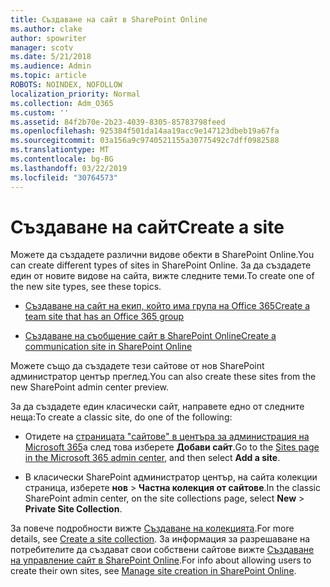 ```yaml
---
title: Създаване на сайт в SharePoint Online
ms.author: clake
author: spowriter
manager: scotv
ms.date: 5/21/2018
ms.audience: Admin
ms.topic: article
ROBOTS: NOINDEX, NOFOLLOW
localization_priority: Normal
ms.collection: Adm_O365
ms.custom: ''
ms.assetid: 84f2b70e-2b23-4039-8305-85783798feed
ms.openlocfilehash: 925384f501da14aa19acc9e147123dbeb19a67fa
ms.sourcegitcommit: 03a156a9c9740521155a30775492c7dff0982588
ms.translationtype: MT
ms.contentlocale: bg-BG
ms.lasthandoff: 03/22/2019
ms.locfileid: "30764573"
---
```

# <a name="create-a-site"></a><span data-ttu-id="7c2a8-102">Създаване на сайт</span><span class="sxs-lookup"><span data-stu-id="7c2a8-102">Create a site</span></span>

<span data-ttu-id="7c2a8-103">Можете да създадете различни видове обекти в SharePoint Online.</span><span class="sxs-lookup"><span data-stu-id="7c2a8-103">You can create different types of sites in SharePoint Online.</span></span> <span data-ttu-id="7c2a8-104">За да създадете един от новите видове на сайта, вижте следните теми.</span><span class="sxs-lookup"><span data-stu-id="7c2a8-104">To create one of the new site types, see these topics.</span></span>
  
- [<span data-ttu-id="7c2a8-105">Създаване на сайт на екип, който има група на Office 365</span><span class="sxs-lookup"><span data-stu-id="7c2a8-105">Create a team site that has an Office 365 group</span></span>](https://go.microsoft.com/fwlink/?linkid=866292)
    
- [<span data-ttu-id="7c2a8-106">Създаване на съобщение сайт в SharePoint Online</span><span class="sxs-lookup"><span data-stu-id="7c2a8-106">Create a communication site in SharePoint Online</span></span>](https://go.microsoft.com/fwlink/?linkid=866294)
    
<span data-ttu-id="7c2a8-107">Можете също да създадете тези сайтове от нов SharePoint администратор център преглед.</span><span class="sxs-lookup"><span data-stu-id="7c2a8-107">You can also create these sites from the new SharePoint admin center preview.</span></span>
  
<span data-ttu-id="7c2a8-108">За да създадете един класически сайт, направете едно от следните неща:</span><span class="sxs-lookup"><span data-stu-id="7c2a8-108">To create a classic site, do one of the following:</span></span>
  
- <span data-ttu-id="7c2a8-109">Отидете на [страницата "сайтове" в центъра за администрация на Microsoft 365](https://portal.office.com/adminportal/home#/SitesList)а след това изберете **Добави сайт**.</span><span class="sxs-lookup"><span data-stu-id="7c2a8-109">Go to the [Sites page in the Microsoft 365 admin center](https://portal.office.com/adminportal/home#/SitesList), and then select **Add a site**.</span></span>
    
- <span data-ttu-id="7c2a8-110">В класически SharePoint администратор център, на сайта колекции страница, изберете **нов** \> **Частна колекция от сайтове**.</span><span class="sxs-lookup"><span data-stu-id="7c2a8-110">In the classic SharePoint admin center, on the site collections page, select **New** \> **Private Site Collection**.</span></span>
    
<span data-ttu-id="7c2a8-111">За повече подробности вижте [Създаване на колекцията](https://go.microsoft.com/fwlink/?linkid=866295).</span><span class="sxs-lookup"><span data-stu-id="7c2a8-111">For more details, see [Create a site collection](https://go.microsoft.com/fwlink/?linkid=866295).</span></span> <span data-ttu-id="7c2a8-112">За информация за разрешаване на потребителите да създават свои собствени сайтове вижте [Създаване на управление сайт в SharePoint Online](https://go.microsoft.com/fwlink/?linkid=866296).</span><span class="sxs-lookup"><span data-stu-id="7c2a8-112">For info about allowing users to create their own sites, see [Manage site creation in SharePoint Online](https://go.microsoft.com/fwlink/?linkid=866296).</span></span>
  

